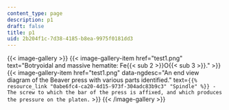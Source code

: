 ```yaml
---
content_type: page
description: p1
draft: false
title: p1
uid: 2b204f1c-7d38-4185-b8ea-9975f0181dd3
---
```

{{< image-gallery >}}
{{< image-gallery-item href="test1.png" text="Botryoidal and massive hematite: Fe{{< sub 2 >}}O{{< sub 3 >}}." >}}
{{< image-gallery-item href="test1.png" data-ngdesc="An end view diagram of the Beaver press with various parts identified." text=`{{% resource_link "0abe6fc4-ca20-4d15-973f-304adc83b9c3" "Spindle" %}} - The screw to which the bar of the press is affixed, and which produces the pressure on the platen.` >}}
{{< /image-gallery >}}